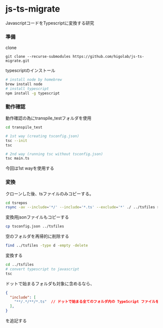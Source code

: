 # js-ts-migrate

JavascriptコードをTypescriptに変換する研究

### 準備

clone

`git clone --recurse-submodules https://github.com/higolab/js-ts-migrate.git`


typescriptのインストール

```zsh
# install node by homebrew
brew install node
# install typescript
npm install -g typescript
```

### 動作確認
動作確認の為にtranspile_testフォルダを使用

```zsh
cd transpile_test

# 1st way (creating tsconfig.json)
tsc --init
tsc

# 2nd way (running tsc without tsconfig.json)
tsc main.ts

```
今回は1st wayを使用する

### 変換

クローンした後、tsファイルのみコピーする。

```zsh
cd tsrepos
rsync -av --include='*/' --include='*.ts' --exclude='*' ./ ../tsfiles > /dev/null
```

変換用jsonファイルもコピーする
```zsh
cp tsconfig.json ../tsfiles
```

空のフォルダを再帰的に削除する
```zsh
find ../tsfiles -type d -empty -delete
```

変換する
```zsh
cd ../tsfiles
# convert typescript to javascript
tsc
```

ドットで始まるフォルダも対象に含めるなら、
```json
{
  "include": [
    "**/.*/**/*.ts"  // ドットで始まる全てのフォルダ内の TypeScript ファイルを対象に追加
  ],
}
```
を追記する